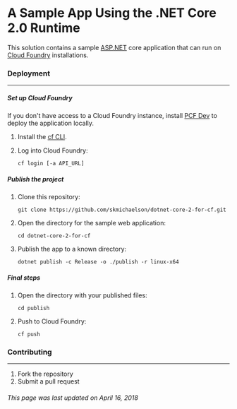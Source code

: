# A Sample App Using the .NET Core 2.0 Runtime

This solution contains a sample [ASP.NET](https://www.asp.net) core application that can run on [Cloud Foundry](https://www.cloudfoundry.org/) installations.

### Deployment
---
##### Set up Cloud Foundry
If you don't have access to a Cloud Foundry instance, install [PCF Dev](https://pivotal.io/pcf-dev) to deploy the application locally.

1. Install the [cf CLI](https://docs.cloudfoundry.org/cf-cli/install-go-cli.html).

1. Log into Cloud Foundry:

	`cf login [-a API_URL]`

##### Publish the project
1. Clone this repository:

	`git clone https://github.com/skmichaelson/dotnet-core-2-for-cf.git`

1. Open the directory for the sample web application:

	`cd dotnet-core-2-for-cf`

1. Publish the app to a known directory: 

	`dotnet publish -c Release -o ./publish -r linux-x64`

##### Final steps
1. Open the directory with your published files:

	`cd publish`

1. Push to Cloud Foundry:

	`cf push`

### Contributing
---
1. Fork the repository
1. Submit a pull request

###### This page was last updated on April 16, 2018